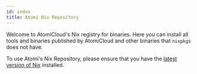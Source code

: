 ```yaml
---
id: index
title: Atomi Nix Repository
---
```


Welcome to AtomiCloud's Nix registry for binaries. Here
you can install all tools and binaries published by AtomiCloud and other binaries that `nixpkgs` does not have.

To use Atomi's Nix Repository, please ensure that you have the [latest version
of Nix](https://nixos.org/download.html) installed.
